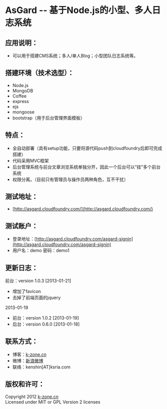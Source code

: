 AsGard -- 基于Node.js的小型、多人日志系统
======

## 应用说明：  
* 可以用于搭建CMS系统；多人/单人Blog；小型团队日志系统等。

## 搭建环境（技术选型）：  
* Node.js
* MongoDB
* Coffee
* express
* ejs
* mongoose
* bootstrap（用于后台管理界面模板）

## 特点：  
* 全自动部署（具有setup功能，只要将源代码push到cloudfoundry后即可完成搭建）
* 代码采用MVC框架
* 后台管理系统与前台文章浏览系统单独分开，因此一个后台可以“挂”多个前台系统
* 权限分离。（目前只有管理员与操作员两种角色，互不干扰）

## 测试地址：  
* [http://asgard.cloudfoundry.com/](http://asgard.cloudfoundry.com/)

## 测试账户：  
* 登录地址：[http://asgard.cloudfoundry.com/asgard-signin](http://asgard.cloudfoundry.com/asgard-signin)
* 用户名：demo    密码：demo1

## 更新日志：
前台：version 1.0.3 [2013-01-21]
* 增加了favicon
* 去掉了前端页面的jquery

2013-01-19
* 前台：version 1.0.2 [2013-01-19]
* 后台：version 0.6.0 [2013-01-18]

## 联系方式：
* 博客：[k-zone.cn](http://www.k-zone.cn/zblog)
* 微博：[新浪微博](http://weibo.com/23784148)
* 联络：kenshin[AT]ksria.com

## 版权和许可：
Copyright 2012 [k-zone.cn](http://www.k-zone.cn/zblog)  
Licensed under MIT or GPL Version 2 licenses